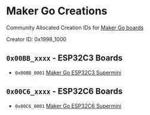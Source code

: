 # Maker Go Creations 

Community Allocated Creation IDs for [Maker Go boards](https://makergo.id.aliexpress.com/store/911192169)

Creator ID: 0x1998_1000

## `0x00BB_xxxx` - ESP32C3 Boards

*  `0x00BB_0001` [Maker Go ESP32C3 Supermini](https://www.aliexpress.com/item/1005006484193347.html)

## `0x00C6_xxxx` - ESP32C6 Boards

*  `0x00C6_0001` [Maker Go ESP32C6 Supermini](https://www.aliexpress.com/item/1005006859854983.html)

